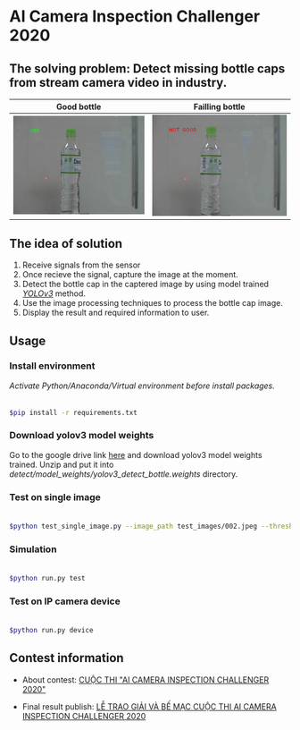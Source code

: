 # AI Camera Inspection Challenger 2020

## The solving problem: Detect missing bottle caps from stream camera video in industry.
Good bottle            |  Failling bottle
:-------------------------:|:-------------------------:|
![](test_output/test_OKE.jpeg)  | ![](test_output/test_NOT_GOOD_2.jpeg)|

## The idea of solution
<ol>

<li> Receive signals from the sensor</li>

<li> Once recieve the signal, capture the image at the moment.</li>

<li> Detect the bottle cap in the captered image by using model trained <cite><a href="https://github.com/YunYang1994/tensorflow-yolov3">YOLOv3</a></cite> method.</li>

<li> Use the image processing techniques to process the bottle cap image.</li>

<li> Display the result and required information to user.</li>

</ol>


## Usage

### Install environment

*Activate Python/Anaconda/Virtual environment before install packages.*

```bash

$pip install -r requirements.txt

```

### Download yolov3 model weights

Go to the google drive link [here](https://drive.google.com/file/d/1hzI41sRsj0Cj3hRHJnloyrqsxrJ5ibiJ/view?usp=sharing) and download yolov3 model weights trained. 
Unzip and put it into *detect/model_weights/yolov3_detect_bottle.weights* directory.

### Test on single image
```bash

$python test_single_image.py --image_path test_images/002.jpeg --threshold 40 --save 1


```


### Simulation

```bash

$python run.py test

```

### Test on  IP camera device

```bash

$python run.py device

```


## Contest information

- About contest: [CUỘC THI "AI CAMERA INSPECTION CHALLENGER 2020"](http://shtp-training.edu.vn/Bai-Viet/CUOC-THI-AI-CAMERA-INSPECTION-CHALLENGER-2020-994)

- Final result publish: [LỄ TRAO GIẢI VÀ BẾ MẠC CUỘC THI AI CAMERA INSPECTION CHALLENGER 2020](http://shtp-training.edu.vn/Bai-Viet/LE-TRAO-GIAI-VA-BE-MAC-CUOC-THI-AI-CAMERA-INSPECTION-CHALLENGER-2020-1023)
